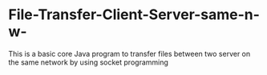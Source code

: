 # File-Transfer-Client-Server-same-n-w-
This is a basic core Java program to transfer files between two server on the same network by using socket programming 

